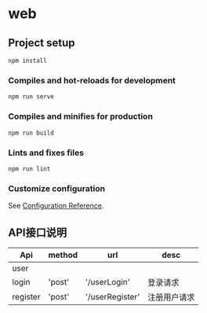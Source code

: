 # web

## Project setup
```
npm install
```

### Compiles and hot-reloads for development
```
npm run serve
```

### Compiles and minifies for production
```
npm run build
```

### Lints and fixes files
```
npm run lint
```

### Customize configuration
See [Configuration Reference](https://cli.vuejs.org/config/).


## API接口说明

| Api | method | url | desc | 
|----|----|----|----|
| user |    |   |   |
| login | 'post' | '/userLogin' | 登录请求 |
| register | 'post' | '/userRegister' | 注册用户请求 |
